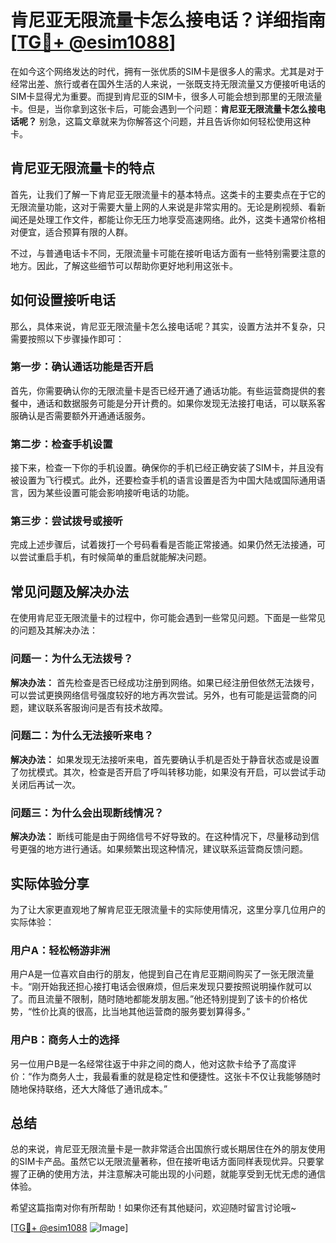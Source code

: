# 肯尼亚无限流量卡怎么接电话？详细指南[[TG💪+ @esim1088](https://t.me/s/esim1088)]

在如今这个网络发达的时代，拥有一张优质的SIM卡是很多人的需求。尤其是对于经常出差、旅行或者在国外生活的人来说，一张既支持无限流量又方便接听电话的SIM卡显得尤为重要。而提到肯尼亚的SIM卡，很多人可能会想到那里的无限流量卡。但是，当你拿到这张卡后，可能会遇到一个问题：**肯尼亚无限流量卡怎么接电话呢？** 别急，这篇文章就来为你解答这个问题，并且告诉你如何轻松使用这种卡。

## 肯尼亚无限流量卡的特点

首先，让我们了解一下肯尼亚无限流量卡的基本特点。这类卡的主要卖点在于它的无限流量功能，这对于需要大量上网的人来说是非常实用的。无论是刷视频、看新闻还是处理工作文件，都能让你无压力地享受高速网络。此外，这类卡通常价格相对便宜，适合预算有限的人群。

不过，与普通电话卡不同，无限流量卡可能在接听电话方面有一些特别需要注意的地方。因此，了解这些细节可以帮助你更好地利用这张卡。

## 如何设置接听电话

那么，具体来说，肯尼亚无限流量卡怎么接电话呢？其实，设置方法并不复杂，只需要按照以下步骤操作即可：

### 第一步：确认通话功能是否开启

首先，你需要确认你的无限流量卡是否已经开通了通话功能。有些运营商提供的套餐中，通话和数据服务可能是分开计费的。如果你发现无法接打电话，可以联系客服确认是否需要额外开通通话服务。

### 第二步：检查手机设置

接下来，检查一下你的手机设置。确保你的手机已经正确安装了SIM卡，并且没有被设置为飞行模式。此外，还要检查手机的语言设置是否为中国大陆或国际通用语言，因为某些设置可能会影响接听电话的功能。

### 第三步：尝试拨号或接听

完成上述步骤后，试着拨打一个号码看看是否能正常接通。如果仍然无法接通，可以尝试重启手机，有时候简单的重启就能解决问题。

## 常见问题及解决办法

在使用肯尼亚无限流量卡的过程中，你可能会遇到一些常见问题。下面是一些常见的问题及其解决办法：

### 问题一：为什么无法拨号？

**解决办法：** 首先检查是否已经成功注册到网络。如果已经注册但依然无法拨号，可以尝试更换网络信号强度较好的地方再次尝试。另外，也有可能是运营商的问题，建议联系客服询问是否有技术故障。

### 问题二：为什么无法接听来电？

**解决办法：** 如果发现无法接听来电，首先要确认手机是否处于静音状态或是设置了勿扰模式。其次，检查是否开启了呼叫转移功能，如果没有开启，可以尝试手动关闭后再试一次。

### 问题三：为什么会出现断线情况？

**解决办法：** 断线可能是由于网络信号不好导致的。在这种情况下，尽量移动到信号更强的地方进行通话。如果频繁出现这种情况，建议联系运营商反馈问题。

## 实际体验分享

为了让大家更直观地了解肯尼亚无限流量卡的实际使用情况，这里分享几位用户的实际体验：

### 用户A：轻松畅游非洲

用户A是一位喜欢自由行的朋友，他提到自己在肯尼亚期间购买了一张无限流量卡。“刚开始我还担心接打电话会很麻烦，但后来发现只要按照说明操作就可以了。而且流量不限制，随时随地都能发朋友圈。”他还特别提到了该卡的价格优势，“性价比真的很高，比当地其他运营商的服务要划算得多。”

### 用户B：商务人士的选择

另一位用户B是一名经常往返于中非之间的商人，他对这款卡给予了高度评价：“作为商务人士，我最看重的就是稳定性和便捷性。这张卡不仅让我能够随时随地保持联络，还大大降低了通讯成本。”

## 总结

总的来说，肯尼亚无限流量卡是一款非常适合出国旅行或长期居住在外的朋友使用的SIM卡产品。虽然它以无限流量著称，但在接听电话方面同样表现优异。只要掌握了正确的使用方法，并注意解决可能出现的小问题，就能享受到无忧无虑的通信体验。

希望这篇指南对你有所帮助！如果你还有其他疑问，欢迎随时留言讨论哦~

[[TG💪+ @esim1088](https://t.me/s/esim1088) ![Image](https://i.postimg.cc/4NQfJmqS/Snipaste-2025-05-13-00-14-12.png)]
